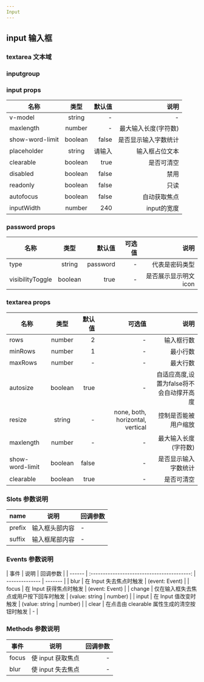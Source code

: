 ```yaml
---
Input
---
```


<script setup>
import { ref, reactive } from 'vue'
const form = reactive({
  name: 'web',
  age: 18
})
</script>
<style lang="scss" scoped>
.row {
  display: flex;
  justify-content: space-between;
  .tips {
    display: block;
  }
  .cl-input {
    margin-top: 12px;
  }
}
</style>

## input 输入框

<preview path="./demos/input/input-demo1.vue" title="基础用法" description="placeholder默认 '请输入'，默认可清空，只读模式，禁用模式"></preview>
<preview path="./demos/input/input-demo6.vue" title="phone格式" description="自动控制11位且只能输入数字"></preview>
<preview path="./demos/input/input-demo2.vue" title="限制字符长度" description="限制最大字符数&可选是否显示当前字符数"></preview>
<preview path="./demos/input/input-demo3.vue" title="聚焦失焦" description="可调用组件的focus和blur实现聚焦失焦"></preview>
<preview path="./demos/input/input-demo4.vue" title="前缀后缀用法" description="prefix、suffix 是将元素插入input-wrap内部，被插入的元素没有边框，适用轻量元素若要被插入元素有边框或者插入组合元素，请使用input-group"></preview>
<preview path="./demos/input/input-demo5.vue" title="密码输入框" description="不要密文显示直接用text，否则password"></preview>

### textarea 文本域

<preview path="./demos/input/textarea-demo1.vue" title="基础用法" description="textarea目前没有slot，即prefix、suffix"></preview>
<preview path="./demos/input/textarea-demo2.vue" title="行数设置" description="rows: 展示几行 默认二行，当与minRows, maxRows冲突时，rows具有较低的优先级 minRows: 最小可压缩的行数，默认一行, 会控制resize和autoSize交互 maxRows: 最大可扩展的行数，会控制resize和autoSize交互"></preview>
<preview path="./demos/input/textarea-demo3.vue" title="限制字数" description="可以限制输入的长度&控制字符数是否显示"></preview>

### inputgroup

<preview path="./demos/input/input-group-demo1.vue" title="基础用法" description="有slot，即prefix、suffix会有分隔符"></preview>

### input props

| 名称            |  类型   | 默认值 |                 说明 |
| --------------- | :-----: | -----: | -------------------: |
| v-model         | string  |      - |                    - |
| maxlength       | number  |      - | 最大输入长度(字符数) |
| show-word-limit | boolean |  false | 是否显示输入字数统计 |
| placeholder     | string  | 请输入 |       输入框占位文本 |
| clearable       | boolean |   true |           是否可清空 |
| disabled        | boolean |  false |                 禁用 |
| readonly        | boolean |  false |                 只读 |
| autofocus       | boolean |  false |         自动获取焦点 |
| inputWidth      | number  |    240 |          input的宽度 |

### password props

| 名称             |  类型   |   默认值 | 可选值 |                 说明 |
| ---------------- | :-----: | -------: | -----: | -------------------: |
| type             | string  | password |      - |       代表是密码类型 |
| visibilityToggle | boolean |     true |      - | 是否展示显示明文icon |

### textarea props

| 名称            |  类型   | 默认值 |                           可选值 |                                     说明 |
| --------------- | :-----: | -----: | -------------------------------: | ---------------------------------------: |
| rows            | number  |      2 |                                - |                               输入框行数 |
| minRows         | number  |      1 |                                - |                                 最小行数 |
| maxRows         | number  |      - |                                - |                                 最大行数 |
| autosize        | boolean |   true |                                - | 自适应高度,设置为false将不会自动撑开高度 |
| resize          | string  |      - | none, both, horizontal, vertical |                     控制是否能被用户缩放 |
| maxlength       | number  |      - |                                - |                     最大输入长度(字符数) |
| show-word-limit | boolean |  false |                                - |                     是否显示输入字数统计 |
| clearable       | boolean |   true |                                - |                               是否可清空 |

### Slots 参数说明

| name   |      说明      | 回调参数 |
| ------ | :------------: | -------- |
| prefix | 输入框头部内容 | -        |
| suffix | 输入框尾部内容 | -        |

### Events 参数说明

| 事件   |                    说明                     | 回调参数       |
| ------ | :-----------------------------------------: | -------------- | ------- |
| blur   |           在 Input 失去焦点时触发           | (event: Event) |
| focus  |           在 Input 获得焦点时触发           | (event: Event) |
| change |   仅在输入框失去焦点或用户按下回车时触发    | (value: string | number) |
| input  |            在 Input 值改变时触发            | (value: string | number) |
| clear  | 在点击由 clearable 属性生成的清空按钮时触发 | -              |

### Methods 参数说明

| 事件  |       说明        | 回调参数 |
| ----- | :---------------: | -------: |
| focus | 使 input 获取焦点 |        - |
| blur  | 使 input 失去焦点 |        - |
